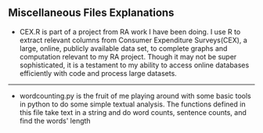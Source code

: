 **Miscellaneous Files Explanations**
------- 
- CEX.R is part of a project from RA work I have been doing. I use R to extract relevant columns from Consumer Expenditure Surveys(CEX), a large, online, publicly available data set, to complete graphs and computation relevant to my RA project. Though it may not be super sophisticated, it is a testament to my ability to access online databases efficiently with code and process large datasets.  
------- 
- wordcounting.py is the fruit of me playing around with some basic tools in python to do some simple textual analysis. The functions defined in this file take text in a string and do word counts, sentence counts, and find the words' length
